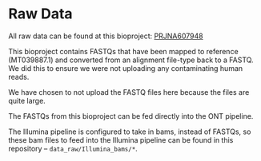 # Raw Data 

All raw data can be found at this bioproject: [PRJNA607948](https://www.ncbi.nlm.nih.gov/bioproject/PRJNA607948/)    

This bioproject contains FASTQs that have been mapped to reference (MT039887.1) and converted from an alignment file-type back to a FASTQ. We did this to ensure we were not uploading any contaminating human reads. 

We have chosen to not upload the FASTQ files here because the files are quite large. 

The FASTQs from this bioproject can be fed directly into the ONT pipeline. 

The Illumina pipeline is configured to take in bams, instead of FASTQs, so these bam files to feed into the Illumina pipeline can be found in this repository – `data_raw/Illumina_bams/*`. 
